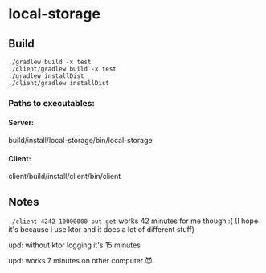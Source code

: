 # local-storage

## Build
```
./gradlew build -x test
./client/gradlew build -x test
./gradlew installDist
./client/gradlew installDist
```
### Paths to executables:
#### Server:
build/install/local-storage/bin/local-storage
#### Client:
client/build/install/client/bin/client

## Notes
`./client 4242 10000000 put get`
works 42 minutes for me though :( (I hope it's because i use ktor and it does a lot of different stuff)

upd: without ktor logging it's 15 minutes

upd: works 7 minutes on other computer 😈
